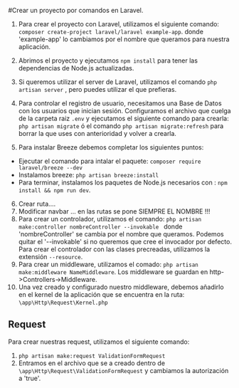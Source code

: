 #Crear un proyecto por comandos en Laravel.
1. Para crear el proyecto con Laravel, utilizamos el siguiente comando: `composer create-project laravel/laravel example-app`. donde 'example-app' lo cambiamos por el nombre que queramos para nuestra aplicación.
2. Abrimos el proyecto y ejecutamos `npm install` para tener las dependencias de Node.js actualizadas.
3. Si queremos utilizar el server de Laravel, utilizamos el comando `php artisan server` , pero puedes utilizar el que prefieras.
4. Para controlar el registro de usuario, necesitamos una Base de Datos con los usuarios que inician sesión. Configuramos el archivo que cuelga de la carpeta raiz `.env` y ejecutamos el siguiente comando para crearla: `php artisan migrate` ó el comando `php artisan migrate:refresh` para borrar la que uses con anterioridad y volver a crearla.

5. Para instalar Breeze debemos completar los siguientes puntos:
- Ejecutar el comando para intalar el paquete: `composer require laravel/breeze --dev`
- Instalamos breeze: `php artisan breeze:install`
- Para terminar, instalamos los paquetes de Node.js necesarios con : `npm install && npm run dev`.

6. Crear ruta.... 
7. Modificar navbar ... en las rutas se pone SIEMPRE EL NOMBRE !!!
8. Para crear un controlador, utilizamos el comando: `php artisan make:controller nombreController --invokable ` donde 'nombreController' se cambia por el nombre que queramos. Podemos quitar el '--invokable' si no queremos que cree el invocador por defecto. Para crear el controlador con las clases precreadas, utilizamos la extensión `--resource`.
9. Para crear un middleware, utilizamos el comado: `php artisan make:middleware NameMiddleware`. Los middleware se guardan en http->Controllers->Middleware.
10. Una vez creado y configurado nuestro middleware, debemos añadirlo en el kernel de la aplicación que se encuentra en la ruta: `\app\Http\Request\Kernel.php`


## Request
Para crear nuestras request, utilizamos el siguiente comando:
1. `php artisan make:request ValidationFormRequest`
2. Entramos en el archivo que se a creado dentro de `\app\Http\Request\ValidationFormRequest` y cambiamos la autorización a 'true'.

